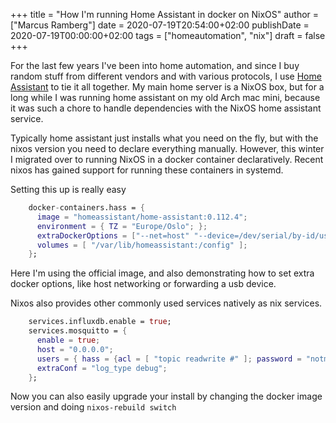 +++
title = "How I'm running Home Assistant in docker on NixOS"
author = ["Marcus Ramberg"]
date = 2020-07-19T20:54:00+02:00
publishDate = 2020-07-19T00:00:00+02:00
tags = ["homeautomation", "nix"]
draft = false
+++

For the last few years I've been into home automation, and since I buy random stuff from different vendors and with various protocols, I use [Home Assistant](https://home-assistant.io/) to tie it all together. My main home server is a NixOS box, but for a long while I was running home assistant on my old Arch mac mini, because it was such a chore to handle dependencies with the NixOS home assistant service.

Typically home assistant just installs what you need on the fly, but with the nixos version you need to declare everything manually. However, this winter I migrated over to running NixOS in a docker container declaratively. Recent nixos has gained support for running these containers in systemd.

Setting this up is really easy

```nix
    docker-containers.hass = {
      image = "homeassistant/home-assistant:0.112.4";
      environment = { TZ = "Europe/Oslo"; };
      extraDockerOptions = ["--net=host" "--device=/dev/serial/by-id/usb-0658_0200-if00"];
      volumes = [ "/var/lib/homeassistant:/config" ];
    };
```

Here I'm using the official image, and also demonstrating how to set extra docker options, like host networking or forwarding a usb device.

Nixos also provides other commonly used services natively as nix services.

```nix
    services.influxdb.enable = true;
    services.mosquitto = {
      enable = true;
      host = "0.0.0.0";
      users = { hass = {acl = [ "topic readwrite #" ]; password = "notmypassword"; }; };
      extraConf = "log_type debug";
    };
```

Now you can also easily upgrade your install by changing the docker image version and doing `nixos-rebuild switch`
